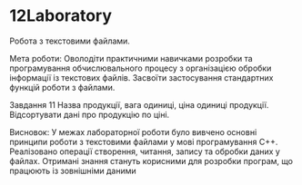 # 12Laboratory
Робота з текстовими файлами.
<p>Мета роботи: 
Оволодіти практичними навичками розробки та програмування обчислювального процесу з організацією обробки інформації із текстових файлів. Засвоїти застосування стандартних функцій роботи з файлами.</p>
<p>Завдання 11 Назва продукції, вага одиниці, ціна одиниці продукції. Відсортувати дані про продукцію по ціні.</p>
<p>Висновок: 
У межах лабораторної роботи було вивчено основні принципи роботи з текстовими файлами у мові програмування C++. Реалізовано операції створення, читання, запису та обробки даних у файлах. Отримані знання стануть корисними для розробки програм, що працюють із зовнішніми даними</p>
